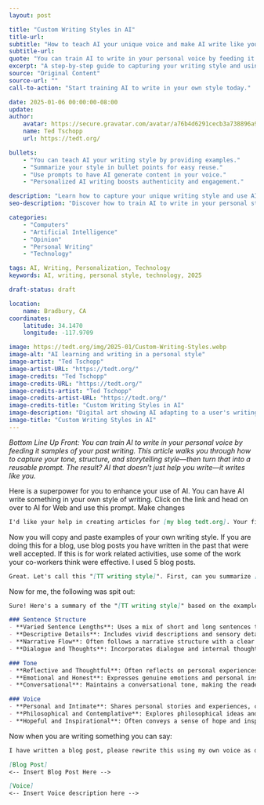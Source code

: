 ```yaml
---
layout: post

title: "Custom Writing Styles in AI"
title-url:
subtitle: "How to teach AI your unique voice and make AI write like you"
subtitle-url:
quote: "You can train AI to write in your personal voice by feeding it samples of your past writing."
excerpt: "A step-by-step guide to capturing your writing style and using it to generate authentic, personalized content with AI."
source: "Original Content"
source-url: ""
call-to-action: "Start training AI to write in your own style today."

date: 2025-01-06 00:00:00-08:00
update:
author:
    avatar: https://secure.gravatar.com/avatar/a76b4d6291cecb3a738896a971bfb903?s=512&d=mp&r=g
    name: Ted Tschopp
    url: https://tedt.org/

bullets:
    - "You can teach AI your writing style by providing examples."
    - "Summarize your style in bullet points for easy reuse."
    - "Use prompts to have AI generate content in your voice."
    - "Personalized AI writing boosts authenticity and engagement."

description: "Learn how to capture your unique writing style and use AI to generate content that sounds like you."
seo-description: "Discover how to train AI to write in your personal style, making AI-generated content more authentic and engaging."

categories:
    - "Computers"
    - "Artificial Intelligence"
    - "Opinion"
    - "Personal Writing"
    - "Technology"

tags: AI, Writing, Personalization, Technology
keywords: AI, writing, personal style, technology, 2025

draft-status: draft

location:
    name: Bradbury, CA
coordinates:
    latitude: 34.1470
    longitude: -117.9709

image: https://tedt.org/img/2025-01/Custom-Writing-Styles.webp
image-alt: "AI learning and writing in a personal style"
image-artist: "Ted Tschopp"
image-artist-URL: "https://tedt.org/"
image-credits: "Ted Tschopp"
image-credits-URL: "https://tedt.org/"
image-credits-artist: "Ted Tschopp"
image-credits-artist-URL: "https://tedt.org/"
image-credits-title: "Custom Writing Styles in AI"
image-description: "Digital art showing AI adapting to a user's writing style."
image-title: "Custom Writing Styles in AI"
---
```


_Bottom Line Up Front: You can train AI to write in your personal voice by feeding it samples of your past writing. This article walks you through how to capture your tone, structure, and storytelling style—then turn that into a reusable prompt. The result? AI that doesn’t just help you write—it writes like you._
 
Here is a superpower for you to enhance your use of AI. You can have AI write something in your own style of writing.  Click on the link and head on over to AI for Web and use this prompt.  Make changes 

```markdown
I'd like your help in creating articles for [my blog tedt.org]. Your first task will be to understand my writing style based on examples that I give you. After that, we'll create some content. To start, please say GO AHEAD and I will paste examples of my writing. Keep saying GO AHEAD and I will paste new examples. When I am done I will give you additional instructions. 
```
Now you will copy and paste examples of your own writing style. If you are doing this for a blog, use blog posts you have written in the past that were well accepted. If this is for work related activities, use some of the work your co-workers think were effective. I used 5 blog posts.

```markdown
Great. Let's call this "[TT writing style]". First, can you summarize [TT writing style] in a bullet points? Focus on the sentence structure, tone and voice so that I can give your description to someone else to emulate my style of writing.
```

Now for me, the following was spit out:

```markdown
Sure! Here's a summary of the "[TT writing style]" based on the examples you provided:

### Sentence Structure
- **Varied Sentence Lengths**: Uses a mix of short and long sentences to create a natural flow.
- **Descriptive Details**: Includes vivid descriptions and sensory details to paint a clear picture.
- **Narrative Flow**: Often follows a narrative structure with a clear beginning, middle, and end.
- **Dialogue and Thoughts**: Incorporates dialogue and internal thoughts to add depth and perspective.

### Tone
- **Reflective and Thoughtful**: Often reflects on personal experiences and deeper meanings.
- **Emotional and Honest**: Expresses genuine emotions and personal insights.
- **Conversational**: Maintains a conversational tone, making the reader feel engaged and connected.

### Voice
- **Personal and Intimate**: Shares personal stories and experiences, creating an intimate connection with the reader.
- **Philosophical and Contemplative**: Explores philosophical ideas and contemplative thoughts.
- **Hopeful and Inspirational**: Often conveys a sense of hope and inspiration, especially in relation to faith and spirituality.
```

Now when you are writing something you can say:

```markdown
I have written a blog post, please rewrite this using my own voice as defined in the Voice section of this prompt.  

[Blog Post]
<-- Insert Blog Post Here -->

[Voice]
<-- Insert Voice description here -->
```